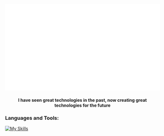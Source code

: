 ![](output.gif)

<h4 align="center">I have seen great technologies in the past, now creating great technologies for the future</h4>

<p align="left"></p>

### Languages and Tools:

[![My Skills](https://skillicons.dev/icons?i=js,nodejs,html,css,vitest,vite,nextjs,py,figma,aws,postgres,postman,powershell,express,react,ts)](https://skillicons.dev)
